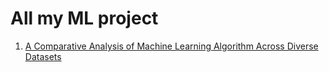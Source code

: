 # All my ML project

1. [A Comparative Analysis of Machine Learning Algorithm Across Diverse Datasets](/A%20Comparative%20Analysis%20of%20Machine%20Learning%20Algorithm%20Across%20Diverse%20Datasets/readMe.md)
